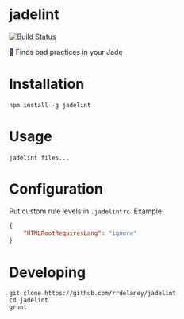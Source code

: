 # jadelint

[![Build Status](https://travis-ci.org/rrdelaney/jadelint.svg?branch=master)](https://travis-ci.org/rrdelaney/jadelint)

:whale:
Finds bad practices in your Jade

# Installation

```
npm install -g jadelint
```

# Usage

```
jadelint files...
```

# Configuration

Put custom rule levels in `.jadelintrc`. Example
```json
{
    "HTMLRootRequiresLang": "ignore"
}
```

# Developing

```
git clone https://github.com/rrdelaney/jadelint
cd jadelint
grunt
```
